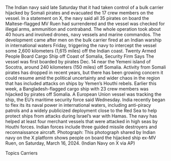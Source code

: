 The Indian navy said late Saturday that it had taken control of a bulk carrier hijacked by Somali pirates and evacuated the 17 crew members on the vessel.
In a statement on X, the navy said all 35 pirates on board the Maltese-flagged MV Ruen had surrendered and the vessel was checked for illegal arms, ammunition and contraband. The whole operation took about 40 hours and involved drones, navy vessels and marine commandos.
The development came after men on the bulk carrier fired at an Indian warship in international waters Friday, triggering the navy to intercept the vessel some 2,600 kilometers (1,615 miles) off the Indian coast.
Twenty Armed People Board Cargo Ship off Coast of Somalia, Security Firm Says
The vessel was first boarded by pirates Dec. 14 near the Yemeni island of Socotra, around 240 kilometers (150 miles) off Somalia.
Activity from Somali pirates has dropped in recent years, but there has been growing concern it could resume amid the political uncertainty and wider chaos in the region that has included attacks on ships by Yemen’s Houthi rebels.
Earlier this week, a Bangladesh-flagged cargo ship with 23 crew members was hijacked by pirates off Somalia. A European Union vessel was tracking the ship, the EU’s maritime security force said Wednesday.
India recently began to flex its its naval power in international waters, including anti-piracy patrols and a widely publicized deployment close to the Red Sea to help protect ships from attacks during Israel’s war with Hamas.
The navy has helped at least four merchant vessels that were attacked in high seas by Houthi forces. Indian forces include three guided missile destroyers and reconnaissance aircraft.
Photograph: This photograph shared by Indian navy on the X platform shows people on board the hijacked ship ex-MV Ruen, on Saturday, March 16, 2024. (Indian Navy on X via AP)

Topics
Carriers
